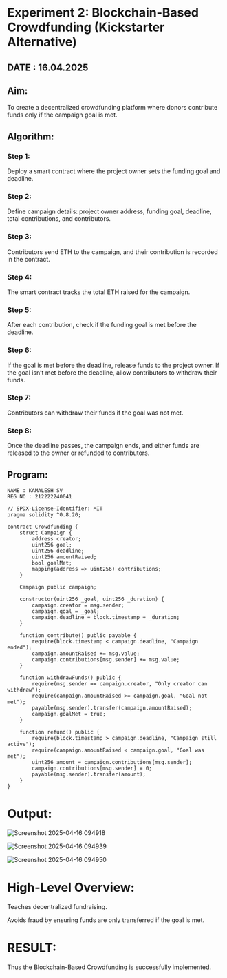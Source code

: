 # Experiment 2: Blockchain-Based Crowdfunding (Kickstarter Alternative)
## DATE : 16.04.2025
## Aim:
To create a decentralized crowdfunding platform where donors contribute funds only if the campaign goal is met.

## Algorithm:
### Step 1:
Deploy a smart contract where the project owner sets the funding goal and deadline.

### Step 2:
Define campaign details: project owner address, funding goal, deadline, total contributions, and contributors.

### Step 3:
Contributors send ETH to the campaign, and their contribution is recorded in the contract.

### Step 4:
The smart contract tracks the total ETH raised for the campaign.

### Step 5:
After each contribution, check if the funding goal is met before the deadline.

### Step 6:
If the goal is met before the deadline, release funds to the project owner. If the goal isn’t met before the deadline, allow contributors to withdraw their funds.

### Step 7:
Contributors can withdraw their funds if the goal was not met.

### Step 8:
Once the deadline passes, the campaign ends, and either funds are released to the owner or refunded to contributors.

## Program:
```
NAME : KAMALESH SV
REG NO : 212222240041

// SPDX-License-Identifier: MIT
pragma solidity ^0.8.20;

contract Crowdfunding {
    struct Campaign {
        address creator;
        uint256 goal;
        uint256 deadline;
        uint256 amountRaised;
        bool goalMet;
        mapping(address => uint256) contributions;
    }

    Campaign public campaign;

    constructor(uint256 _goal, uint256 _duration) {
        campaign.creator = msg.sender;
        campaign.goal = _goal;
        campaign.deadline = block.timestamp + _duration;
    }

    function contribute() public payable {
        require(block.timestamp < campaign.deadline, "Campaign ended");
        campaign.amountRaised += msg.value;
        campaign.contributions[msg.sender] += msg.value;
    }

    function withdrawFunds() public {
        require(msg.sender == campaign.creator, "Only creator can withdraw");
        require(campaign.amountRaised >= campaign.goal, "Goal not met");
        payable(msg.sender).transfer(campaign.amountRaised);
        campaign.goalMet = true;
    }

    function refund() public {
        require(block.timestamp > campaign.deadline, "Campaign still active");
        require(campaign.amountRaised < campaign.goal, "Goal was met");
        uint256 amount = campaign.contributions[msg.sender];
        campaign.contributions[msg.sender] = 0;
        payable(msg.sender).transfer(amount);
    }
}
```
# Output:
![Screenshot 2025-04-16 094918](https://github.com/user-attachments/assets/615e7834-a661-4485-9f3b-a9484b38df23)

![Screenshot 2025-04-16 094939](https://github.com/user-attachments/assets/da372534-870e-4301-a71b-57a9788b969d)

![Screenshot 2025-04-16 094950](https://github.com/user-attachments/assets/1a4175ff-7350-46fb-a2e6-4bf59ad8c892)

# High-Level Overview:
Teaches decentralized fundraising.


Avoids fraud by ensuring funds are only transferred if the goal is met.

# RESULT: 
Thus the Blockchain-Based Crowdfunding is successfully implemented.
